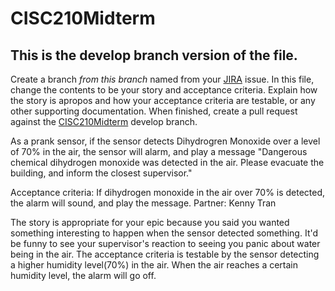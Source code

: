 # CISC210Midterm
## This is the develop branch version of the file.
Create a branch _from this branch_ named from your [JIRA](https://104.198.107.245:8443) issue.  In this file, change the contents to be your story and acceptance criteria.  Explain how the story is apropos and how your acceptance criteria are testable, or any other supporting documentation.  When finished, create a pull request against the [CISC210Midterm](https://github.com/stekylsha/CISC210Midterm) develop branch.


As a prank sensor, if the sensor detects Dihydrogren Monoxide over a level of 70% in the air, the sensor will alarm, and play a message "Dangerous chemical dihydrogen monoxide was detected in the air. Please evacuate the building, and inform the closest supervisor."

Acceptance criteria: If dihydrogen monoxide in the air over 70% is detected, the alarm will sound, and play the message.
Partner: Kenny Tran

The story is appropriate for your epic because you said you wanted something interesting to happen when the sensor detected something. It'd be funny to see your supervisor's reaction to seeing you panic about water being in the air. The acceptance criteria is testable by the sensor detecting a higher humidity level(70%) in the air. When the air reaches a certain humidity level, the alarm will go off.
